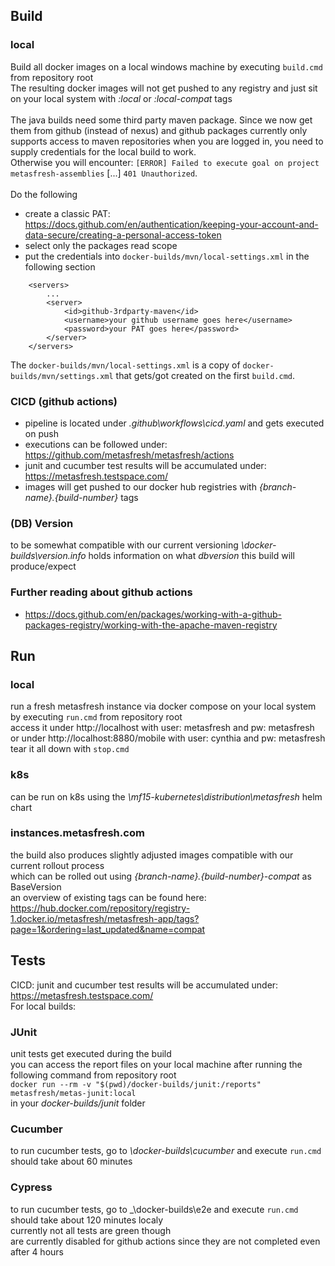 
## Build

### local
Build all docker images on a local windows machine by executing ```build.cmd``` from repository root<br>
The resulting docker images will not get pushed to any registry and just sit on your local system with _:local_ or _:local-compat_ tags<br>
<br>
The java builds need some third party maven package. Since we now get them from github (instead of nexus) and github packages currently only supports access to maven repositories when you are logged in, you need to supply credentials for the local build to work.<br>
Otherwise you will encounter: `[ERROR] Failed to execute goal on project metasfresh-assemblies` [...] `401 Unauthorized`.<br>
<br>
Do the following
* create a classic PAT: https://docs.github.com/en/authentication/keeping-your-account-and-data-secure/creating-a-personal-access-token
* select only the packages read scope
* put the credentials into `docker-builds/mvn/local-settings.xml` in the following section
```
	<servers>
		...
		<server>
			<id>github-3rdparty-maven</id>
			<username>your github username goes here</username>
			<password>your PAT goes here</password>
		</server>
	</servers>
```
The `docker-builds/mvn/local-settings.xml` is a copy of `docker-builds/mvn/settings.xml` that gets/got created on the first `build.cmd`.

### CICD (github actions)

- pipeline is located under _.github\workflows\cicd.yaml_ and gets executed on push<br>
- executions can be followed under: https://github.com/metasfresh/metasfresh/actions<br>
- junit and cucumber test results will be accumulated under: https://metasfresh.testspace.com/<br>
- images will get pushed to our docker hub registries with _{branch-name}.{build-number}_ tags<br>

### (DB) Version
to be somewhat compatible with our current versioning _\docker-builds\version.info_ holds information on what _dbversion_ this build will produce/expect<br>

### Further reading about github actions

- https://docs.github.com/en/packages/working-with-a-github-packages-registry/working-with-the-apache-maven-registry

## Run

### local
run a fresh metasfresh instance via docker compose on your local system by executing ```run.cmd``` from repository root<br>
access it under http://localhost with user: metasfresh and pw: metasfresh<br>
or under http://localhost:8880/mobile with user: cynthia and pw: metasfresh<br>
tear it all down with ```stop.cmd```<br>

### k8s
can be run on k8s using the _\mf15-kubernetes\distribution\metasfresh_ helm chart<br>

### instances.metasfresh.com
the build also produces slightly adjusted images compatible with our current rollout process<br>
which can be rolled out using _{branch-name}.{build-number}-compat_ as BaseVersion<br>
an overview of existing tags can be found here: https://hub.docker.com/repository/registry-1.docker.io/metasfresh/metasfresh-app/tags?page=1&ordering=last_updated&name=compat<br>


## Tests
CICD: junit and cucumber test results will be accumulated under: https://metasfresh.testspace.com/<br>
For local builds:<br>

### JUnit
unit tests get executed during the build<br>
you can access the report files on your local machine after running the following command from repository root<br>
```docker run --rm -v "$(pwd)/docker-builds/junit:/reports" metasfresh/metas-junit:local```<br>
in your _docker-builds/junit_ folder<br>

### Cucumber
to run cucumber tests, go to _\docker-builds\cucumber_ and execute ```run.cmd```<br>
should take about 60 minutes<br>

### Cypress
to run cucumber tests, go to _\docker-builds\e2e and execute ```run.cmd```<br>
should take about 120 minutes localy<br>
currently not all tests are green though<br>
are currently disabled for github actions since they are not completed even after 4 hours<br>
